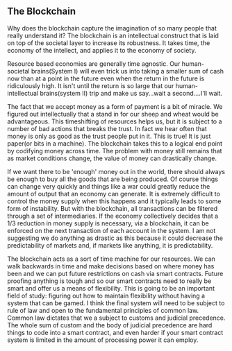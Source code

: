 
## The Blockchain

Why does the blockchain capture the imagination of so many people that really understand it? The blockchain is an intellectual construct that is laid on top of the societal layer to increase its robustness. It takes time, the economy of the intellect, and applies it to the economy of society.

Resource based economies are generally time agnostic. Our human-societal brains(System I) will even trick us into taking a smaller sum of cash now than at a point in the future even when the return in the future is ridiculously high. It isn't until the return is so large that our human-intellectual brains(system II) trip and make us say...wait a second....I'll wait.

The fact that we accept money as a form of payment is a bit of miracle. We figured out intellectually that a stand in for our sheep and wheat would be advantageous. This timeshifting of resources helps us, but it is subject to a number of bad actions that breaks the trust. In fact we hear often that money is only as good as the trust people put in it. This is true! It is just paper(or bits in a machine). The blockchain takes this to a logical end point by codifying money across time. The problem with money still remains that as market conditions change, the value of money can drastically change.

If we want there to be 'enough' money out in the world, there should always be enough to buy all the goods that are being produced. Of course things can change very quickly and things like a war could greatly reduce the amount of output that an economy can generate. It is extremely difficult to control the money supply when this happens and it typically leads to some form of instability. But with the blockchain, all transactions can be filtered through a set of intermediaries. If the economy collectively decides that a 1/3 reduction in money supply is necessary, via a blockchain, it can be enforced on the next transaction of each account in the system. I am not suggesting we do anything as drastic as this because it could decrease the predictability of markets and, if markets like anything, it is predictability.

The blockchain acts as a sort of time machine for our resources. We can walk backwards in time and make decisions based on where money has been and we can put future restrictions on cash via smart contracts. Future proofing anything is tough and so our smart contracts need to really be smart and offer us a means of flexibility. This is going to be an important field of study: figuring out how to maintain flexibility without having a system that can be gamed. I think the final system will need to be subject to rule of law and open to the fundamental principles of common law.  Common law dictates that we a subject to customs and judicial precedence. The whole sum of custom and the body of judicial precedence are hard things to code into a smart contract, and even harder if your smart contract system is limited in the amount of processing power it can employ.


